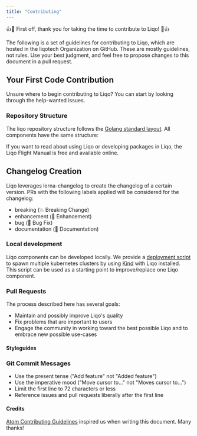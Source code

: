```yaml
---
title: "Contributing"
---
```


:+1::tada: First off, thank you for taking the time to contribute to Liqo! :tada::+1:

The following is a set of guidelines for contributing to Liqo, which are hosted in the liqotech Organization on GitHub. 
These are mostly guidelines, not rules. Use your best judgment, and feel free to propose changes to this document
in a pull request.

## Your First Code Contribution

Unsure where to begin contributing to Liqo? You can start by looking through the help-wanted issues.

### Repository Structure

The liqo repository structure follows the [Golang standard layout](https://github.com/golang-standards/project-layout). 
All components have the same structure:

If you want to read about using Liqo or developing packages in Liqo, the Liqo Flight Manual is free and available online. 

## Changelog Creation

Liqo leverages lerna-changelog to create the changelog of a certain version. PRs with the following labels applied will be considered for the changelog:

* breaking (:boom: Breaking Change)
* enhancement (:rocket: Enhancement)
* bug (:bug: Bug Fix)
* documentation (:memo: Documentation)

### Local development

Liqo components can be developed locally. We provide a [deployment script](/examples/kind.sh) to spawn multiple 
kubernetes clusters by using [Kind](https://kind.sigs.k8s.io/) with Liqo installed. This script can be used as a starting
point to improve/replace one Liqo component.

### Pull Requests

The process described here has several goals:

* Maintain and possibly improve Liqo's quality
* Fix problems that are important to users
* Engage the community in working toward the best possible Liqo and to embrace new possible use-cases

#### Styleguides

### Git Commit Messages

* Use the present tense ("Add feature" not "Added feature")
* Use the imperative mood ("Move cursor to..." not "Moves cursor to...")
* Limit the first line to 72 characters or less
* Reference issues and pull requests liberally after the first line

#### Credits

[Atom Contributing Guidelines](https://github.com/atom/atom/blob/master/CONTRIBUTING.md) inspired us when writing this 
document. Many thanks!